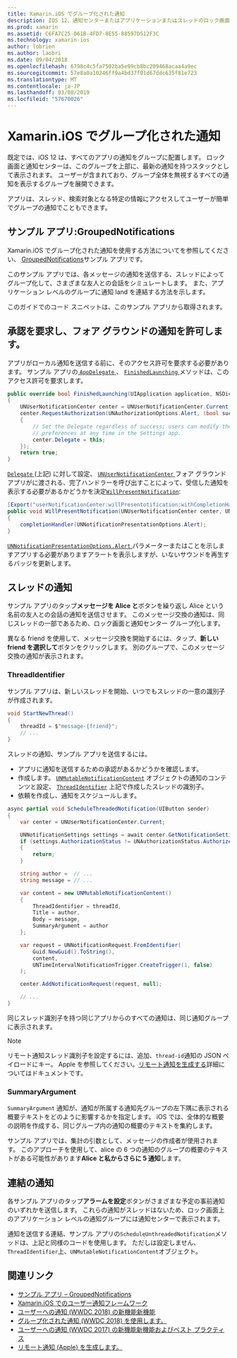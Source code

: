 ```yaml
---
title: Xamarin.iOS でグループ化された通知
description: IOS 12、通知センターまたはアプリケーションまたはスレッドのロック画面で通知をグループにことはできます。 このドキュメントでは、スレッドを送信する方法と Xamarin.iOS で連結の通知について説明します。
ms.prod: xamarin
ms.assetid: C6FA7C25-061B-4FD7-8E55-88597D512F3C
ms.technology: xamarin-ios
author: lobrien
ms.author: laobri
ms.date: 09/04/2018
ms.openlocfilehash: 6798c4c5fa7502ba5e99cb8bc209468acaa4a9ec
ms.sourcegitcommit: 57e8a0a10246ff9a4bd37f01d67ddc635f81e723
ms.translationtype: MT
ms.contentlocale: ja-JP
ms.lasthandoff: 03/08/2019
ms.locfileid: "57670026"
---
```

# <a name="grouped-notifications-in-xamarinios"></a>Xamarin.iOS でグループ化された通知

既定では、iOS 12 は、すべてのアプリの通知をグループに配置します。 ロック画面と通知センターは、このグループを上部に、最新の通知を持つスタックとして表示されます。 ユーザーが含まれており、グループ全体を無視するすべての通知を表示するグループを展開できます。

アプリは、スレッド、検索対象となる特定の情報にアクセスしてユーザーが簡単でグループの通知でこともできます。

## <a name="sample-app-groupednotifications"></a>サンプル アプリ:GroupedNotifications

Xamarin.iOS でグループ化された通知を使用する方法についてを参照してください、 [GroupedNotifications](https://developer.xamarin.com/samples/monotouch/iOS12/GroupedNotifications)サンプル アプリです。

このサンプル アプリでは、各メッセージの通知を送信する、スレッドによってグループ化して、さまざまな友人との会話をシミュレートします。 また、アプリケーション レベルのグループに通知 land を連結する方法を示します。

このガイドでのコード スニペットは、このサンプル アプリから取得されます。

## <a name="request-authorization-and-allow-foreground-notifications"></a>承認を要求し、フォア グラウンドの通知を許可します。

アプリがローカル通知を送信する前に、そのアクセス許可を要求する必要があります。 サンプル アプリの[ `AppDelegate` ](xref:UIKit.UIApplicationDelegate)、 [ `FinishedLaunching` ](xref:UIKit.UIApplicationDelegate.FinishedLaunching(UIKit.UIApplication,Foundation.NSDictionary))メソッドは、このアクセス許可を要求します。

```csharp
public override bool FinishedLaunching(UIApplication application, NSDictionary launchOptions)
{
    UNUserNotificationCenter center = UNUserNotificationCenter.Current;
    center.RequestAuthorization(UNAuthorizationOptions.Alert, (bool success, NSError error) =>
    {
        // Set the Delegate regardless of success; users can modify their notification
        // preferences at any time in the Settings app.
        center.Delegate = this;
    });
    return true;
}
```

[ `Delegate` ](xref:UserNotifications.UNUserNotificationCenter.Delegate) (上記) に対して設定、 [ `UNUserNotificationCenter` ](xref:UserNotifications.UNUserNotificationCenter)フォア グラウンド アプリがに渡される、完了ハンドラーを呼び出すことによって、受信した通知を表示する必要があるかどうかを決定[`WillPresentNotification`](xref:UserNotifications.UNUserNotificationCenterDelegate_Extensions.WillPresentNotification(UserNotifications.IUNUserNotificationCenterDelegate,UserNotifications.UNUserNotificationCenter,UserNotifications.UNNotification,System.Action{UserNotifications.UNNotificationPresentationOptions})):

```csharp
[Export("userNotificationCenter:willPresentotification:withCompletionHandler:")]
public void WillPresentNotification(UNUserNotificationCenter center, UNNotification notification, System.Action<UNNotificationPresentationOptions> completionHandler)
{
    completionHandler(UNNotificationPresentationOptions.Alert);
}
```

[ `UNNotificationPresentationOptions.Alert` ](xref:UserNotifications.UNNotificationPresentationOptions)パラメーターまたはことを示しますアプリする必要がありますアラートを表示しますが、いないサウンドを再生するバッジを更新します。

## <a name="threaded-notifications"></a>スレッドの通知

サンプル アプリのタップ**メッセージを Alice と**ボタンを繰り返し Alice という名前の友人との会話の通知を送信させます。
このメッセージ交換の通知は、同じスレッドの一部であるため、ロック画面と通知センター グループ化します。

異なる friend を使用して、メッセージ交換を開始するには、タップ、**新しい friend を選択して**ボタンをクリックします。 別のグループで、このメッセージ交換の通知が表示されます。

### <a name="threadidentifier"></a>ThreadIdentifier

サンプル アプリは、新しいスレッドを開始、いつでもスレッドの一意の識別子が作成されます。

```csharp
void StartNewThread()
{
    threadId = $"message-{friend}";
    // ...
}
```

スレッドの通知、サンプル アプリを送信するには。

- アプリに通知を送信するための承認があるかどうかを確認します。
- 作成します。 [`UNMutableNotificationContent`](xref:UserNotifications.UNMutableNotificationContent)
オブジェクトの通知のコンテンツと設定、 [`ThreadIdentifier`](xref:UserNotifications.UNMutableNotificationContent.ThreadIdentifier)
上記で作成したスレッドの識別子。
- 依頼を作成し、通知をスケジュールします。

```csharp
async partial void ScheduleThreadedNotification(UIButton sender)
{
    var center = UNUserNotificationCenter.Current;

    UNNotificationSettings settings = await center.GetNotificationSettingsAsync();
    if (settings.AuthorizationStatus != UNAuthorizationStatus.Authorized)
    {
        return;
    }

    string author =  // ...
    string message = // ...

    var content = new UNMutableNotificationContent()
    {
        ThreadIdentifier = threadId,
        Title = author,
        Body = message,
        SummaryArgument = author
    };

    var request = UNNotificationRequest.FromIdentifier(
        Guid.NewGuid().ToString(),
        content,
        UNTimeIntervalNotificationTrigger.CreateTrigger(1, false)
    );

    center.AddNotificationRequest(request, null);

    // ...
}
```

同じスレッド識別子を持つ同じアプリからのすべての通知は、同じ通知グループに表示されます。

> [!NOTE]
> リモート通知スレッド識別子を設定するには、追加、`thread-id`通知の JSON ペイロードにキー。 Apple を参照してください。[リモート通知を生成する](https://developer.apple.com/documentation/usernotifications/setting_up_a_remote_notification_server/generating_a_remote_notification)詳細についてはドキュメントです。

### <a name="summaryargument"></a>SummaryArgument

`SummaryArgument` 通知が、通知が所属する通知先グループの左下隅に表示される概要テキストをどのように影響するかを指定します。 iOS では、全体的な概要の説明を作成する、同じグループ内の通知の概要のテキストを集約します。

サンプル アプリでは、集計の引数として、メッセージの作成者が使用されます。 このアプローチを使用して、alice の 6 つの通知のグループの概要のテキストがある可能性があります**Alice と私からさらに 5 通知**します。

## <a name="unthreaded-notifications"></a>連結の通知

各サンプル アプリのタップ**アラームを設定**ボタンがさまざまな予定の事前通知のいずれかを送信します。 これらの通知がスレッドはないため、ロック画面上のアプリケーション レベルの通知グループには通知センターで表示されます。

通知を送信する連結、サンプル アプリの`ScheduleUnthreadedNotification`メソッドは、上記と同様のコードを使用します。
ただしは設定しません、`ThreadIdentifier`上、`UNMutableNotificationContent`オブジェクト。

## <a name="related-links"></a>関連リンク

- [サンプル アプリ – GroupedNotifications](https://developer.xamarin.com/samples/monotouch/iOS12/GroupedNotifications)
- [Xamarin.iOS でのユーザー通知フレームワーク](~/ios/platform/user-notifications/index.md)
- [ユーザーへの通知 (WWDC 2018) の新機能新機能](https://developer.apple.com/videos/play/wwdc2018/710/)
- [グループ化された通知 (WWDC 2018) を使用します。](https://developer.apple.com/videos/play/wwdc2018/711/)
- [ユーザーへの通知 (WWDC 2017) の新機能新機能およびベスト プラクティス](https://developer.apple.com/videos/play/wwdc2017/708/)
- [リモート通知 (Apple) を生成します。](https://developer.apple.com/documentation/usernotifications/setting_up_a_remote_notification_server/generating_a_remote_notification)

